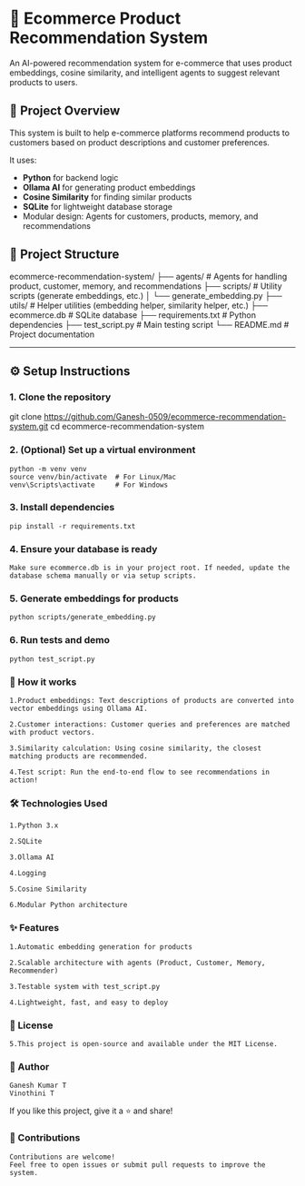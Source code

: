 # 🛒 Ecommerce Product Recommendation System

An AI-powered recommendation system for e-commerce that uses product embeddings, cosine similarity, and intelligent agents to suggest relevant products to users.

## 🚀 Project Overview

This system is built to help e-commerce platforms recommend products to customers based on product descriptions and customer preferences.

It uses:
- **Python** for backend logic
- **Ollama AI** for generating product embeddings
- **Cosine Similarity** for finding similar products
- **SQLite** for lightweight database storage
- Modular design: Agents for customers, products, memory, and recommendations


## 🧩 Project Structure

ecommerce-recommendation-system/ 
├── agents/ # Agents for handling product, customer, memory, and recommendations 
├── scripts/ # Utility scripts (generate embeddings, etc.) 
│ └── generate_embedding.py 
├── utils/ # Helper utilities (embedding helper, similarity helper, etc.) 
├── ecommerce.db # SQLite database 
├── requirements.txt # Python dependencies 
├── test_script.py # Main testing script 
└── README.md # Project documentation

---

## ⚙️ Setup Instructions

### 1. Clone the repository

git clone https://github.com/Ganesh-0509/ecommerce-recommendation-system.git
cd ecommerce-recommendation-system

### 2. (Optional) Set up a virtual environment

    python -m venv venv
    source venv/bin/activate  # For Linux/Mac
    venv\Scripts\activate     # For Windows

### 3. Install dependencies

    pip install -r requirements.txt

### 4. Ensure your database is ready

    Make sure ecommerce.db is in your project root. If needed, update the database schema manually or via setup scripts.

### 5. Generate embeddings for products

    python scripts/generate_embedding.py

### 6. Run tests and demo

    python test_script.py

### 🧠 How it works
    1.Product embeddings: Text descriptions of products are converted into vector embeddings using Ollama AI.

    2.Customer interactions: Customer queries and preferences are matched with product vectors.

    3.Similarity calculation: Using cosine similarity, the closest matching products are recommended.

    4.Test script: Run the end-to-end flow to see recommendations in action!

### 🛠️ Technologies Used
    1.Python 3.x

    2.SQLite

    3.Ollama AI

    4.Logging

    5.Cosine Similarity

    6.Modular Python architecture

### ✨ Features
    1.Automatic embedding generation for products

    2.Scalable architecture with agents (Product, Customer, Memory, Recommender)

    3.Testable system with test_script.py

    4.Lightweight, fast, and easy to deploy

### 📄 License
    5.This project is open-source and available under the MIT License.

### 🤖 Author
    Ganesh Kumar T
    Vinothini T

If you like this project, give it a ⭐️ and share!

### 🙌 Contributions
    Contributions are welcome!
    Feel free to open issues or submit pull requests to improve the system.




